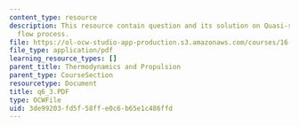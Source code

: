 ```yaml
---
content_type: resource
description: This resource contain question and its solution on Quasi-static steady
  flow process.
file: https://ol-ocw-studio-app-production.s3.amazonaws.com/courses/16-01-unified-engineering-i-ii-iii-iv-fall-2005-spring-2006/3de99203fd5f58ffe0c6b65e1c486ffd_q6_3.PDF
file_type: application/pdf
learning_resource_types: []
parent_title: Thermodynamics and Propulsion
parent_type: CourseSection
resourcetype: Document
title: q6_3.PDF
type: OCWFile
uid: 3de99203-fd5f-58ff-e0c6-b65e1c486ffd
---
```

